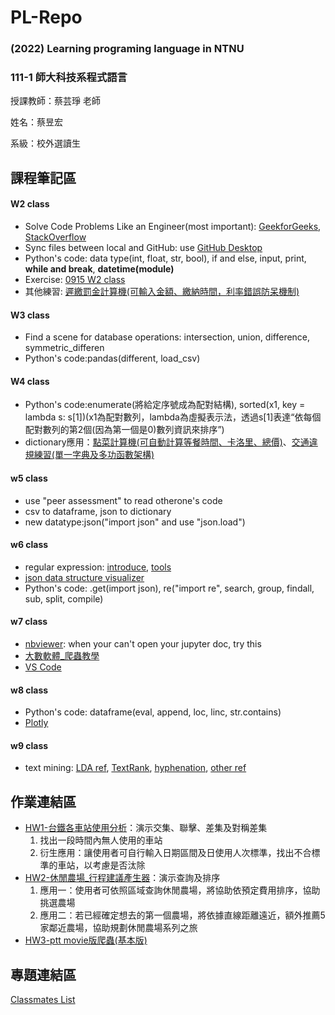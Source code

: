 # PL-Repo
### (2022) Learning programing language in NTNU

### 111-1 師大科技系程式語言  

授課教師：蔡芸琤 老師

姓名：蔡昱宏

系級：校外選讀生

## 課程筆記區
#### W2 class
* Solve Code Problems Like an Engineer(most important): [GeekforGeeks](https://www.geeksforgeeks.org/), [StackOverflow](https://stackoverflow.com/)
* Sync files between local and GitHub: use [GitHub Desktop](https://desktop.github.com/)
* Python's code: data type(int, float, str, bool), if and else, input, print, **while and break**, **datetime(module)**
* Exercise: [0915 W2 class](https://github.com/AndersonTsaiTW/PL-Repo/tree/main/01_Notes/exercise_0915_02of16)
* 其他練習: [遲繳罰金計算機(可輸入金額、繳納時間，利率錯誤防呆機制)](https://github.com/AndersonTsaiTW/PL-Repo/blob/main/01_Notes/exercise_0915_02of16/fee_calaulator.ipynb)
#### W3 class
* Find a scene for database operations: intersection, union, difference, symmetric_differen
* Python's code:pandas(different, load_csv)
#### W4 class
* Python's code:enumerate(將給定序號成為配對結構), sorted(x1, key = lambda s: s[1])(x1為配對數列，lambda為虛擬表示法，透過s[1]表達“依每個配對數列的第2個(因為第一個是0)數列資訊來排序”)
* dictionary應用：[點菜計算機(可自動計算等餐時間、卡洛里、總價)](https://github.com/AndersonTsaiTW/PL-Repo/blob/main/01_Notes/exercise_0929_04of16/EX1_dictionary.ipynb)、[交通違規練習(單一字典及多功函數架構)](https://github.com/AndersonTsaiTW/PL-Repo/blob/main/01_Notes/exercise_0929_04of16/EX2_PairPrograming.ipynb)
#### w5 class
* use "peer assessment" to read otherone's code
* csv to dataframe, json to dictionary
* new datatype:json("import json" and use "json.load") 
#### w6 class
* regular expression: [introduce](http://perso.ens-lyon.fr/lise.vaudor/strings-et-expressions-regulieres/?fbclid=IwAR0IHvNKp43Qrfo0TqpolYPpMUfViSrCBDY8SmBveKm01yZ6PzHPxspVaNI), [tools](https://regexr.com/)
* [json data structure visualizer](https://jsoncrack.com/editor)
* Python's code: .get(import json), re("import re", search, group, findall, sub, split, compile)
#### w7 class
* [nbviewer](https://nbviewer.org/): when your can't open your jupyter doc, try this
* [大數軟體_爬蟲教學](https://www.youtube.com/playlist?list=PLohb4k71XnPaQRTvKW4Uii1oq-JPGpwWF)
* [VS Code](https://code.visualstudio.com/)
#### w8 class
* Python's code: dataframe(eval, append, loc, linc, str.contains)
* [Plotly](https://plotly.com/python/)
#### w9 class
* text mining: [LDA ref](https://medium.com/%E5%B0%8F%E8%94%A3%E7%9A%84%E8%B3%87%E6%96%99%E7%A7%91%E5%AD%B8%E5%B0%8F%E5%A4%A9%E5%9C%B0/%E6%96%87%E5%AD%97%E6%8E%A2%E5%8B%98-lda-latent-dirichlet-allocation-topic-model-a5001afdca34), [TextRank](https://danjtchen.medium.com/textrank-%E6%96%87%E5%AD%97%E6%8E%A2%E5%8B%98-%E6%89%BE%E5%87%BA%E9%97%9C%E9%8D%B5%E5%AD%97-%E4%BB%A5-%E5%85%AB%E5%8D%A6%E7%89%88%E6%A8%99%E9%A1%8C%E7%82%BA%E4%BE%8B-b16620370872), [hyphenation](https://peilee-98185.medium.com/python-%E5%A5%97%E4%BB%B6%E6%AF%94%E8%BC%83-%E7%B9%81%E9%AB%94%E4%B8%AD%E6%96%87%E6%96%B7%E5%AD%97-4e7a452138f8), [other ref](https://github.com/lining0806/TextMining)
## 作業連結區
* [HW1-台鐵各車站使用分析](https://github.com/AndersonTsaiTW/PL-Repo/blob/main/02_Homework/HW1/stations_analysis.ipynb)：演示交集、聯擊、差集及對稱差集
  1. 找出一段時間內無人使用的車站
  2. 衍生應用：讓使用者可自行輸入日期區間及日使用人次標準，找出不合標準的車站，以考慮是否汰除
* [HW2-休閒農場_行程建議產生器](https://github.com/AndersonTsaiTW/PL-Repo/blob/main/02_Homework/HW2/FarmStay.ipynb)：演示查詢及排序
  1. 應用一：使用者可依照區域查詢休閒農場，將協助依預定費用排序，協助挑選農場
  2. 應用二：若已經確定想去的第一個農場，將依據直線距離遠近，額外推薦5家鄰近農場，協助規劃休閒農場系列之旅
* [HW3-ptt movie版爬蟲(基本版)](https://github.com/AndersonTsaiTW/PL-Repo/blob/main/02_Homework/HW3/ptt_movie.ipynb)
## 專題連結區

[Classmates List](https://docs.google.com/spreadsheets/d/1hRIOovstwJst0SXgM_bogjYsrHLVZv4uVOkmYrgbql0/edit#gid=948403574)
